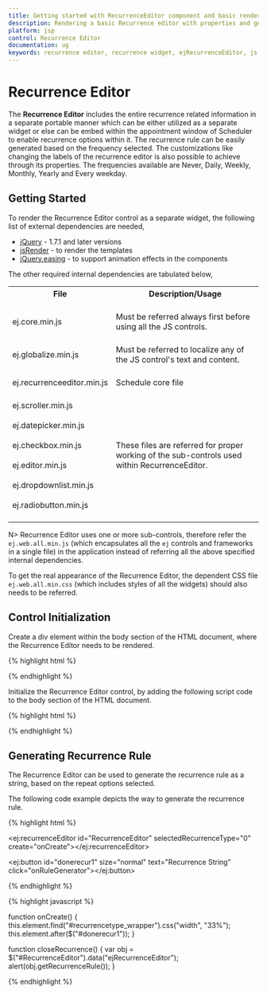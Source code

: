 ```yaml
---
title: Getting started with RecurrenceEditor component and basic render.	 	
description: Rendering a basic Recurrence editor with properties and generate the recurrence rule for Recurrence editor.
platform: jsp
control: Recurrence Editor
documentation: ug
keywords: recurrence editor, recurrence widget, ejRecurrenceEditor, js recurrence editor
---
```

# Recurrence Editor

The **Recurrence Editor** includes the entire recurrence related information in a separate portable manner which can be either utilized as a separate widget or else can be embed within the appointment window of Scheduler to enable recurrence options within it. The recurrence rule can be easily generated based on the frequency selected. The customizations like changing the labels of the recurrence editor is also possible to achieve through its properties. The frequencies available are Never, Daily, Weekly, Monthly, Yearly and Every weekday.

## Getting Started

To render the Recurrence Editor control as a separate widget, the following list of external dependencies are needed, 

* [jQuery](http://jquery.com) - 1.7.1 and later versions
* [jsRender](https://github.com/borismoore/jsrender) - to render the templates
* [jQuery.easing](http://gsgd.co.uk/sandbox/jquery/easing) - to support animation effects in the components

The other required internal dependencies are tabulated below,

<table>
    <tr>
        <th>File<br/><br/></th>
        <th>Description/Usage<br/><br/></th>
    </tr>
    <tr>
        <td>ej.core.min.js<br/><br/></td>
        <td>Must be referred always first before using all the JS controls.<br/><br/></td>
    </tr>
    <tr>
        <td>ej.globalize.min.js<br/><br/></td>
        <td>Must be referred to localize any of the JS control's text and content.<br/><br/></td>
    </tr>
    <tr>
        <td>ej.recurrenceeditor.min.js<br/><br/></td>
        <td>Schedule core file<br/><br/></td>
    </tr>
    <tr>
        <td>ej.scroller.min.js<br/><br/>ej.datepicker.min.js<br/><br/>ej.checkbox.min.js<br/><br/>ej.editor.min.js<br/><br/>ej.dropdownlist.min.js<br/><br/>ej.radiobutton.min.js<br/><br/></td>
        <td>These files are referred for proper working of the sub-controls used within RecurrenceEditor.<br/><br/></td>
    </tr>
</table>

N> Recurrence Editor uses one or more sub-controls, therefore refer the `ej.web.all.min.js` (which encapsulates all the `ej` controls and frameworks in a single file) in the application instead of referring all the above specified internal dependencies.

To get the real appearance of the Recurrence Editor, the dependent CSS file `ej.web.all.min.css` (which includes styles of all the widgets) should also needs to be referred.

## Control Initialization

Create a div element within the body section of the HTML document, where the Recurrence Editor needs to be rendered.

{% highlight html %}

<body>
	<ej:recurrenceEditor id="RecurrenceEditor"></ej:recurrenceEditor>
</body>

{% endhighlight %}

Initialize the Recurrence Editor control, by adding the following script code to the body section of the HTML document.

{% highlight html %}

<body>
    <!-- div for RecurrenceEditor creation -->
    <ej:recurrenceEditor id="RecurrenceEditor"></ej:recurrenceEditor>
</body>

{% endhighlight %}

## Generating Recurrence Rule

The Recurrence Editor can be used to generate the recurrence rule as a string, based on the repeat options selected.

The following code example depicts the way to generate the recurrence rule.

{% highlight html %}

<ej:recurrenceEditor id="RecurrenceEditor" selectedRecurrenceType="0" create="onCreate"></ej:recurrenceEditor>

<ej:button id="donerecur1" size="normal" text="Recurrence String" click="onRuleGenerator"></ej:button>

{% endhighlight %}

{% highlight javascript %}

function onCreate() {
    this.element.find("#recurrencetype_wrapper").css("width", "33%");
    this.element.after($("#donerecur1"));
}

function closeRecurrence() {
    var obj = $("#RecurrenceEditor").data("ejRecurrenceEditor");
    alert(obj.getRecurrenceRule());
}

{% endhighlight %}
